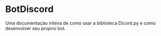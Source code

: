 # BotDiscord
Uma documentação inteira de como usar a biblioteca Dicord.py e como desenvolver seu proprio bot.
